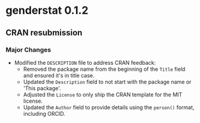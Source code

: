 # genderstat 0.1.2

## CRAN resubmission

### Major Changes

- Modified the `DESCRIPTION` file to address CRAN feedback:
  - Removed the package name from the beginning of the `Title` field and ensured it's in title case.
  - Updated the `Description` field to not start with the package name or 'This package'.
  - Adjusted the `License` to only ship the CRAN template for the MIT license.
  - Updated the `Author` field to provide details using the `person()` format, including ORCID.
